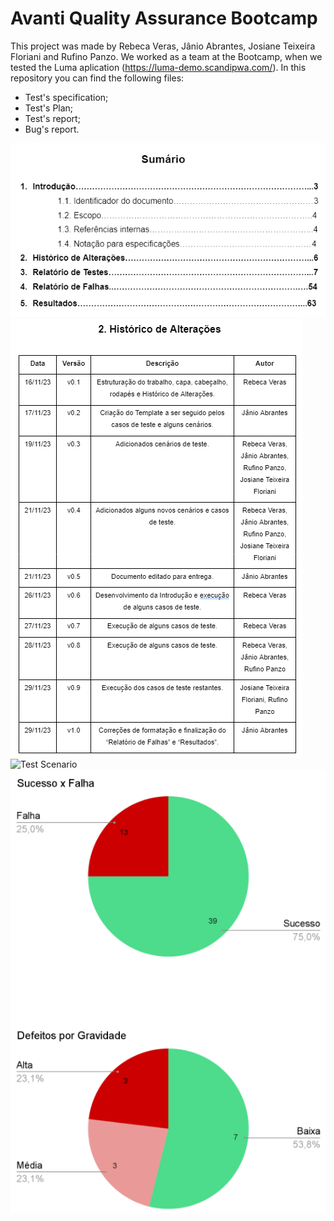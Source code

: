 # Avanti Quality Assurance Bootcamp
This project was made by Rebeca Veras, Jânio Abrantes, Josiane Teixeira Floriani and Rufino Panzo. 
We worked as a team at the Bootcamp, when we tested the Luma aplication (https://luma-demo.scandipwa.com/). In this repository you can find the following files:
- Test's specification;
- Test's Plan;
- Test's report;
- Bug's report.

![Summary](sumario.png)
![Change History](historico.png)
![Test Scenario](cenário.png)
![Graphic](graficos.png)
